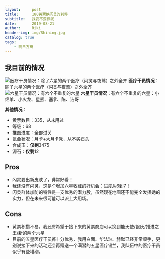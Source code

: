 ```yaml
---
layout:     post
title:      180黄票换闪灵的利弊
subtitle:   我要不要换呢
date:       2019-08-21
author:     Riki
header-img: img/Shining.jpg
catalog: true
tags:
    - 明日方舟
---
```


## 我目前的情况

![医疗干员情况：除了六星的两个医疗（闪灵与夜莺）之外全齐](https://s2.ax1x.com/2019/08/22/mat2Px.md.png)
**医疗干员情况**：除了六星的两个医疗（闪灵与夜莺）之外全齐
![六星干员情况：有六个不重复的六星](https://s2.ax1x.com/2019/08/22/mat7dA.png)
**六星干员情况**：有六个不重复的六星：小绵羊、小火龙、星熊、塞爹、陈、洁哥    

**其他情况**：
- 黄票数目：335，从未用过
- 等级：68
- 推图进度：全部过关
- 氪金状况：月卡+大月卡党，从不买石头
- 合成玉：**仅剩**3475
- 源石：**仅剩**12

## Pros

- 闪灵要出新皮肤了，非常好看！
- 我还没有闪灵，这是个增加六星收藏的好机会：进度从6到7！
- 闪灵群体加防的特性是一支优秀的潜力股，虽然现在地图还不能完全发挥她的实力，但在未来很可能可以派上大用场。

## Cons

- 黄票积攒不易，我还寄希望于接下来的黄票商店可以换到能天使/银灰/推进之王/新的两个六星
- 目前的五星医疗干员都十分优秀，我用白面、华法琳、赫默已经非常顺手，更别说接下来的活动还会再赠送一个满潜的五星医疗锡兰，我队伍中的医疗干员似乎有些堆砌。
